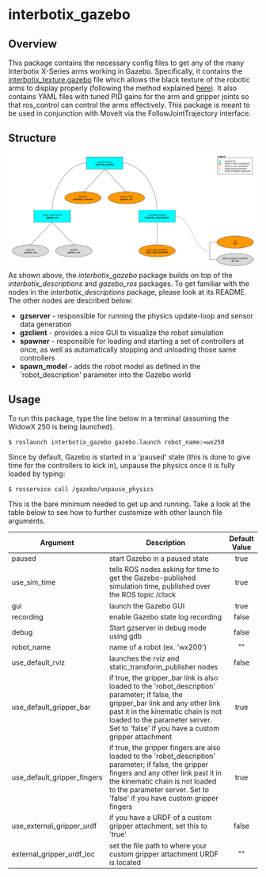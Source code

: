 # interbotix_gazebo

## Overview
This package contains the necessary config files to get any of the many Interbotix X-Series arms working in Gazebo. Specifically, it contains the [interbotix_texture.gazebo](config/interbotix_texture.gazebo) file which allows the black texture of the robotic arms to display properly (following the method explained [here](http://answers.gazebosim.org/question/16280/how-to-use-custom-textures-on-urdf-models-in-gazebo/)). It also contains YAML files with tuned PID gains for the arm and gripper joints so that ros_control can control the arms effectively. This package is meant to be used in conjunction with MoveIt via the FollowJointTrajectory interface.

## Structure
![interbotix_gazebo_flowchart](images/interbotix_gazebo_flowchart.png)
As shown above, the *interbotix_gazebo* package builds on top of the *interbotix_descriptions* and *gazebo_ros* packages. To get familiar with the nodes in the *interbotix_descriptions* package, please look at its README. The other nodes are described below:
- **gzserver** - responsible for running the physics update-loop and sensor data generation
- **gzclient** - provides a nice GUI to visualize the robot simulation
- **spawner** - responsible for loading and starting a set of controllers at once, as well as automatically stopping and unloading those same controllers
- **spawn_model** - adds the robot model as defined in the 'robot_description' parameter into the Gazebo world

## Usage
To run this package, type the line below in a terminal (assuming the WidowX 250 is being launched).
```
$ roslaunch interbotix_gazebo gazebo.launch robot_name:=wx250
```
Since by default, Gazebo is started in a 'paused' state (this is done to give time for the controllers to kick in), unpause the physics once it is fully loaded by typing:
```
$ rosservice call /gazebo/unpause_physics
```
This is the bare minimum needed to get up and running. Take a look at the table below to see how to further customize with other launch file arguments.

| Argument | Description | Default Value |
| -------- | ----------- | :-----------: |
| paused | start Gazebo in a paused state | true |
| use_sim_time | tells ROS nodes asking for time to get the Gazebo-published simulation time, published over the ROS topic /clock | true |
| gui | launch the Gazebo GUI | true |
| recording | enable Gazebo state log recording | false |
| debug | Start gzserver in debug mode using gdb | false |
| robot_name | name of a robot (ex. 'wx200') | "" |
| use_default_rviz | launches the rviz and static_transform_publisher nodes | false |
| use_default_gripper_bar | if true, the gripper_bar link is also loaded to the 'robot_description' parameter; if false, the gripper_bar link and any other link past it in the kinematic chain is not loaded to the parameter server. Set to 'false' if you have a custom gripper attachment | true |
| use_default_gripper_fingers | if true, the gripper fingers are also loaded to the 'robot_description' parameter; if false, the gripper fingers and any other link past it in the kinematic chain is not loaded to the parameter server. Set to 'false' if you have custom gripper fingers | true |
| use_external_gripper_urdf | if you have a URDF of a custom gripper attachment, set this to 'true' | false |
| external_gripper_urdf_loc | set the file path to where your custom gripper attachment URDF is located | "" |

